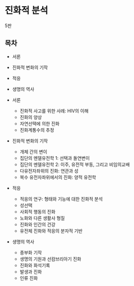 # 진화적 분석

5판

## 목차

* 서론
* 진화적 변화의 기작
* 적응
* 생명의 역사

* 서론
    * 진화적 사고를 위한 사례: HIV의 이해
    * 진화의 양상
    * 자연선택에 의한 진화
    * 진화계통수의 추정
* 진화적 변화의 기작
    * 개체 간의 변이
    * 집단의 멘델유전학 1: 선택과 돌연변이
    * 집단의 멘델유전학 2: 이주, 유전적 부동, 그리고 비임의교배
    * 다유전자좌위의 진화: 연관과 성
    * 복수 유전자좌위에서의 진화: 양적 유전학
* 적응
    * 적응의 연구: 형태와 기능에 대한 진화적 분석
    * 성선택
    * 사회적 행동의 진화
    * 노화와 다른 생활사 형질
    * 진화와 인간의 건강
    * 유전체 진화와 적응의 분자적 기반
* 생명의 역사
    * 종부화 기작
    * 생명의 기원과 선캄브리아기 진화
    * 진화와 화석기록
    * 발생과 진화
    * 인류 진화